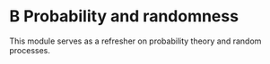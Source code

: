 B Probability and randomness
=======================

This module serves as a refresher on probability theory and random processes.  
